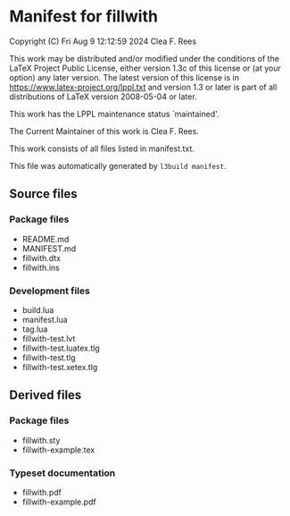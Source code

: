 # Manifest for fillwith

Copyright (C) Fri Aug  9 12:12:59 2024 Clea F. Rees

This work may be distributed and/or modified under the conditions of the LaTeX
Project Public License, either version 1.3c of this license or (at your option)
any later version.  The latest version of this license is in
      https://www.latex-project.org/lppl.txt
and version 1.3 or later is part of all distributions of LaTeX version 
2008-05-04 or later.

This work has the LPPL maintenance status `maintained'.

The Current Maintainer of this work is Clea F. Rees.

This work consists of all files listed in manifest.txt.

This file was automatically generated by `l3build manifest`.

## Source files


### Package files


* README.md
* MANIFEST.md
* fillwith.dtx
* fillwith.ins

### Development files


* build.lua
* manifest.lua
* tag.lua
* fillwith-test.lvt
* fillwith-test.luatex.tlg
* fillwith-test.tlg
* fillwith-test.xetex.tlg


## Derived files


### Package files

* fillwith.sty
* fillwith-example.tex

### Typeset documentation

* fillwith.pdf
* fillwith-example.pdf
